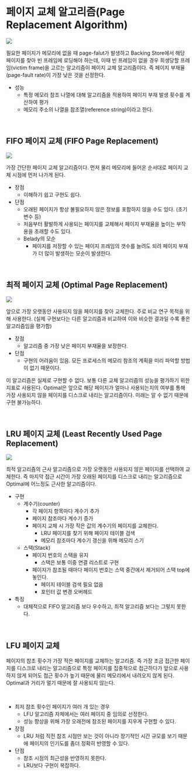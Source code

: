 # 페이지 교체 알고리즘(Page Replacement Algorithm)

![](https://i.imgur.com/SBaBe45.png)

필요한 페이지가 메모리에 없을 때 page-falut가 발생하고 Backing Store에서 해당 페이지를 찾아 빈 프레임에 로딩해야 하는데, 이때 빈 프레임이 없을 경우 희생당할 프레임(victim frame)을 고르는 알고리즘이 페이지 교체 알고리즘이다.
즉 페이지 부재율(page-fault rate)이 가장 낮은 것을 선정한다.

* 성능
    * 특정 메모리 참조 나열에 대해 알고리즘을 적용하여 페이지 부재 발생 횟수를 계산하여 평가
    * 메모리 주소의 나열을 참조열(reference string)이라고 한다.

</br>

## FIFO 페이지 교체 (FIFO Page Replacement)

![](https://i.imgur.com/C9zSlKl.png)

가장 간단한 페이지 교체 알고리즘이다. 먼저 물리 메모리에 들어온 순서대로 페이지 교체 시점에 먼저 나가게 된다.

* 장점
    * 이해하기 쉽고 구현도 쉽다.
* 단점
    * 오래된 페이지가 항상 불필요하지 않은 정보를 포함하지 않을 수도 있다. (초기 변수 등)
    * 처음부터 활발하게 사용되는 페이지를 교체해서 페이지 부재율을 높이는 부작용을 초래할 수도 있다.
    * Belady의 모순
        * 페이지를 저장할 수 있는 페이지 프레임의 갯수를 늘려도 되려 페이지 부재가 더 많이 발생하는 모순이 발생한다.

</br>

## 최적 페이지 교체 (Optimal Page Replacement)

![](https://i.imgur.com/08mpR22.png)

앞으로 가장 오랫동안 사용되지 않을 페이지를 찾아 교체한다. 주로 비교 연구 목적을 위해 사용한다. (실제 구현보다는 다른 알고리즘과 비교하여 이와 비슷한 결과일 수록 좋은 알고리즘임을 평가함)

* 장점
    * 알고리즘 중 가장 낮은 페이지 부재율을 보장한다.
* 단점
    * 구현의 어려움이 있음. 모든 프로세스의 메모리 참조의 계획을 미리 파악할 방법이 없기 때문이다.

이 알고리즘은 실제로 구현할 수 없다. 보통 다른 교체 알고리즘의 성능을 평가하기 위한 지표로 사용된다. Optimal은 앞으로 해당 페이지가 얼마나 사용되는지의 여부를 통해 가장 사용되지 않을 페이지를 디스크로 내리는 알고리즘이다. 미래는 알 수 없기 때문에 구현 불가능하다.

</br>

## LRU 페이지 교체 (Least Recently Used Page Replacement)

![](https://i.imgur.com/PeWSKkx.png)

최적 알고리즘의 근사 알고리즘으로 가장 오랫동안 사용되지 않은 페이지를 선택하여 교체한다. 즉 마지막 접근 시간이 가장 오래된 페이지를 디스크로 내리는 알고리즘으로 Optimal에 어느정도 근사한 알고리즘이다.

* 구현
    * 계수기(counter)
        * 각 페이지 항목마다 계수기 추가
        * 페이지 참조마다 계수기 증가
        * 페이지 교체 시 가장 작은 값의 계수기의 페이지를 교체한다.
            * LRU 페이지를 찾기 위해 페이지 테이블 검색
            * 메모리 참조마다 계수기 갱신을 위해 메모리 스기
    * 스택(Stack)
        * 페이지 번호의 스택을 유지
            * 스택은 보통 이중 연결 리스트로 구현
        * 페이지가 참조될 때마다 페이지 번호는 스택 중간에서 제거되어 스택 top에 놓인다.
            * 페이지 테이블 검색 필요 없음
            * 포인터 값 변경 오버헤드
* 특징
    * 대체적으로 FIFO 알고리즘 보다 우수하고, 최적 알고리즘 보다는 그렇지 못한다.

</br>

## LFU 페이지 교체

페이지의 참조 횟수가 가장 적은 페이지를 교체하는 알고리즘. 즉 가장 조금 접근한 페이지를 디스크로 내리는 알고리즘으로 특정 페이지를 집중적으로 접근하다가 앞으로 사용하지 않게 되어도 접근 횟수가 높기 때문에 물리 메모리에서 내려오지 않게 된다. Optimal과 거리가 멀기 때문에 잘 사용되지 않는다.

</br>

* 최저 참조 횟수인 페이지가 여러 개 있는 경우
  * LFU 알고리즘 자체에서는 여러 페이지 중 임의로 선정한다.
  * 성능 향상을 위해 가장 오래전에 참조된 페이지를 지우게 구현할 수 있다.
* 장점
    * LRU 처럼 직전 참조 시점만 보는 것이 아니라 장기적인 시간 규모를 보기 때문에 페이지의 인기도를 좀더 정확히 반영할 수 있다.
* 단점 
    * 참조 시점의 최근성을 반영하지 못한다.
    * LRU보다 구현이 복잡하다.

